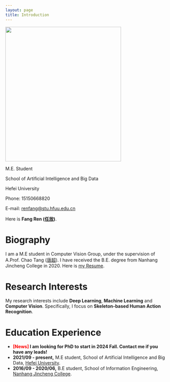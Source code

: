 ```yaml
---
layout: page
title: Introduction
---
```


<img src="https://renfun.github.io/VALSE2023.jpg" class="floatpic" width="360" height="420">

M.E. Student<br>

School of Artificial Intelligence and Big Data<br>

Hefei University<br>

Phone: 15150668820<br>

E-mail: renfang@stu.hfuu.edu.cn<br>

Here is **Fang Ren ([任放](https://renfun.github.io/file/个人简历-合肥学院版.pdf))**.

# Biography

I am a M.E student in Computer Vision Group, under the supervision of A.Prof. Chao Tang ([唐超](https://www.hfuu.edu.cn/_upload/article/files/de/04/05bd4dcb4124b3cfd0f235a58148/c4382693-91d8-46af-b66a-9552f970b946.pdf)). I have received the B.E. degree from Nanhang Jincheng College in 2020. Here is [my Resume](https://renfun.github.io/file/个人简历-合肥学院版.pdf).

# Research Interests

My research interests include **Deep Learning**, **Machine Learning** and **Computer Vision**. Specifically, I focus on **Skeleton-based Human Action Recognition**.

# Education Experience

- **<font color='red'>[News]</font> I am looking for PhD to start in 2024 Fall. Contact me if you have any leads!**
- **2021/09 - present,** M.E student, School of Artificial Intelligence and Big Data, [Hefei University](https://www.hfuu.edu.cn/).
- **2016/09 - 2020/06,** B.E student, School of Information Engineering, [Nanhang Jincheng College](http://jc.nuaa.edu.cn/).
